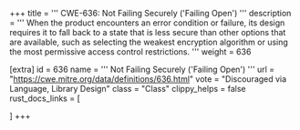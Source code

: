 +++
title = '''
CWE-636: Not Failing Securely ('Failing Open')
'''
description	= '''
When the product encounters an error condition or failure, its design requires it to fall back to a state that is less secure than other options that are available, such as selecting the weakest encryption algorithm or using the most permissive access control restrictions.
'''
weight = 636

[extra]
id = 636
name = '''
Not Failing Securely ('Failing Open')
'''
url = "https://cwe.mitre.org/data/definitions/636.html"
vote = "Discouraged via Language, Library Design"
class = "Class"
clippy_helps = false
rust_docs_links = [
	
]
+++
